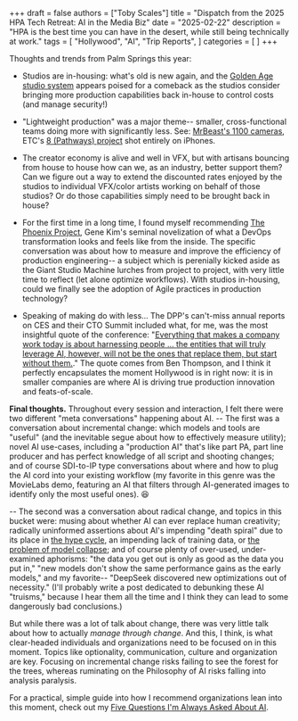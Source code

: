 +++
draft = false
authors = ["Toby Scales"]
title = "Dispatch from the 2025 HPA Tech Retreat: AI in the Media Biz"
date = "2025-02-22"
description = "HPA is the best time you can have in the desert, while still being technically at work."
tags = [
    "Hollywood",
    "AI",
    "Trip Reports",
]
categories = [
]
+++

Thoughts and trends from Palm Springs this year:
 * Studios are in-housing: what's old is new again, and the [Golden Age studio system](https://en.wikipedia.org/wiki/Studio_system) appears poised for a comeback as the studios consider bringing more production capabilities back in-house to control costs (and manage security!)

 * "Lightweight production" was a major theme-- smaller, cross-functional teams doing more with significantly less. See: [MrBeast's 1100 cameras](https://www.guinnessworldrecords.com/news/2025/2/mrbeast-broke-an-astonishing-44-records-during-filming-for-amazons-beast-games), ETC's [8 (Pathways) project](https://www.linkedin.com/posts/thestorytellersdesk_dont-miss-the-talk-today-at-hpa-nimble-activity-7297395820214001664--Wjb) shot entirely on iPhones. 

 * The creator economy is alive and well in VFX, but with artisans bouncing from house to house how can we, as an industry, better support them? Can we figure out a way to extend the discounted rates enjoyed by the studios to individual VFX/color artists working on behalf of those studios? Or do those capabilities simply need to be brought back in house?

 * For the first time in a long time, I found myself recommending [The Phoenix Project](https://share.libbyapp.com/title/3751102), Gene Kim's seminal novelization of what a DevOps transformation looks and feels like from the inside. The specific conversation was about how to measure and improve the efficiency of production engineering-- a subject which is perenially kicked aside as the Giant Studio Machine lurches from project to project, with very little time to reflect (let alone optimize workflows). With studios in-housing, could we finally see the adoption of Agile practices in production technology?

 * Speaking of making do with less... The DPP's can't-miss annual reports on CES and their CTO Summit included what, for me, was the most insightful quote of the conference: "[Everything that makes a company work today is about harnessing people ... the entities that will truly leverage AI, however, will not be the ones that replace them, but start without them.](https://stratechery.com/2025/ais-uneven-arrival/#:~:text=Everything%20that%20makes%20a%20company%20work%20today%20is%20about%20harnessing%20people%20%E2%80%94%20and%20the%20entire%20SaaS%20ecosystem%20is%20predicated%20on%20monetizing%20this%20reality%3B%20the%20entities%20that%20will%20truly%20leverage%20AI%2C%20however%2C%20will%20not%20be%20the%20ones%20that%20replace%20them%2C%20but%20start%20without%20them.)." The quote comes from Ben Thompson, and I think it perfectly encapsulates the moment Hollywood is in right now: it is in smaller companies are where AI is driving true production innovation and feats-of-scale.

**Final thoughts.** 
Throughout every session and interaction, I felt there were two different "meta conversations" happening about AI. 
 -- The first was a conversation about incremental change: which models and tools are "useful" (and the inevitable segue about how to effectively measure utility); novel AI use-cases, including a "production AI" that's like part PA, part line producer and has perfect knowledge of all script and shooting changes; and of course SDI-to-IP type conversations about where and how to plug the AI cord into your existing workflow (my favorite in this genre was the MovieLabs demo, featuring an AI that filters through AI-generated images to identify only the most useful ones). 😆

 -- The second was a conversation about radical change, and topics in this bucket were: musing about whether AI can ever replace human creativity; radically uninformed assertions about AI's impending "death spiral" due to its place in [the hype cycle](https://en.wikipedia.org/wiki/Gartner_hype_cycle), an impending lack of training data, or [the problem of model collapse](https://nyudatascience.medium.com/overcoming-the-ai-data-crisis-a-new-solution-to-model-collapse-ddc5b382e182); and of course plenty of over-used, under-examined aphorisms: "the data you get out is only as good as the data you put in," "new models don't show the same performance gains as the early models," and my favorite-- "DeepSeek discovered new optimizations out of necessity." (I'll probably write a post dedicated to debunking these AI "truisms," because I hear them all the time and I think they can lead to some dangerously bad conclusions.)

But while there was a lot of talk about change, there was very little talk about how to actually _manage through change_. And this, I think, is what clear-headed individuals and organizations need to be focused on in this moment. Topics like optionality, communication, culture and organization are key. Focusing on incremental change risks failing to see the forest for the trees, whereas ruminating on the Philosophy of AI risks falling into analysis paralysis.

For a practical, simple guide into how I recommend organizations lean into this moment, check out my [Five Questions I'm Always Asked About AI](url).
